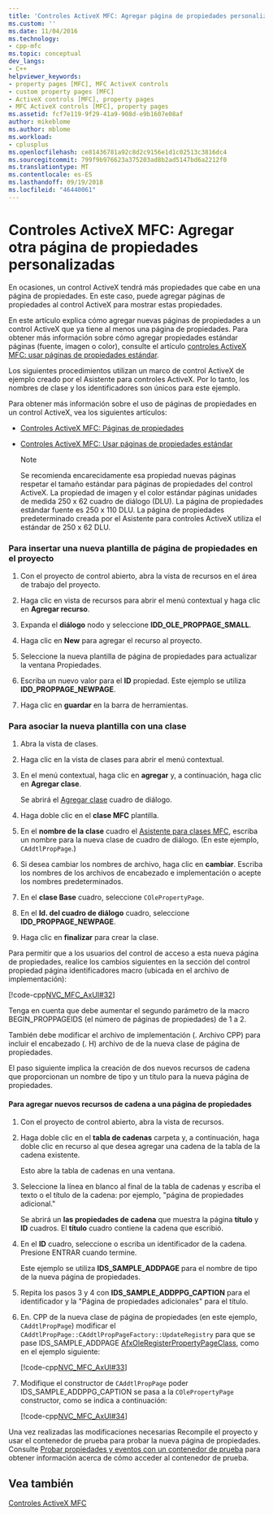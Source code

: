 ```yaml
---
title: 'Controles ActiveX MFC: Agregar página de propiedades personalizadas otro | Microsoft Docs'
ms.custom: ''
ms.date: 11/04/2016
ms.technology:
- cpp-mfc
ms.topic: conceptual
dev_langs:
- C++
helpviewer_keywords:
- property pages [MFC], MFC ActiveX controls
- custom property pages [MFC]
- ActiveX controls [MFC], property pages
- MFC ActiveX controls [MFC], property pages
ms.assetid: fcf7e119-9f29-41a9-908d-e9b1607e08af
author: mikeblome
ms.author: mblome
ms.workload:
- cplusplus
ms.openlocfilehash: ce81436781a92c8d2c9156e1d1c02513c3816dc4
ms.sourcegitcommit: 799f9b976623a375203ad8b2ad5147bd6a2212f0
ms.translationtype: MT
ms.contentlocale: es-ES
ms.lasthandoff: 09/19/2018
ms.locfileid: "46440061"
---
```

# <a name="mfc-activex-controls-adding-another-custom-property-page"></a>Controles ActiveX MFC: Agregar otra página de propiedades personalizadas

En ocasiones, un control ActiveX tendrá más propiedades que cabe en una página de propiedades. En este caso, puede agregar páginas de propiedades al control ActiveX para mostrar estas propiedades.

En este artículo explica cómo agregar nuevas páginas de propiedades a un control ActiveX que ya tiene al menos una página de propiedades. Para obtener más información sobre cómo agregar propiedades estándar páginas (fuente, imagen o color), consulte el artículo [controles ActiveX MFC: usar páginas de propiedades estándar](../mfc/mfc-activex-controls-using-stock-property-pages.md).

Los siguientes procedimientos utilizan un marco de control ActiveX de ejemplo creado por el Asistente para controles ActiveX. Por lo tanto, los nombres de clase y los identificadores son únicos para este ejemplo.

Para obtener más información sobre el uso de páginas de propiedades en un control ActiveX, vea los siguientes artículos:

- [Controles ActiveX MFC: Páginas de propiedades](../mfc/mfc-activex-controls-property-pages.md)

- [Controles ActiveX MFC: Usar páginas de propiedades estándar](../mfc/mfc-activex-controls-using-stock-property-pages.md)

    > [!NOTE]
    >  Se recomienda encarecidamente esa propiedad nuevas páginas respetar el tamaño estándar para páginas de propiedades del control ActiveX. La propiedad de imagen y el color estándar páginas unidades de medida 250 x 62 cuadro de diálogo (DLU). La página de propiedades estándar fuente es 250 x 110 DLU. La página de propiedades predeterminado creada por el Asistente para controles ActiveX utiliza el estándar de 250 x 62 DLU.

### <a name="to-insert-a-new-property-page-template-into-your-project"></a>Para insertar una nueva plantilla de página de propiedades en el proyecto

1. Con el proyecto de control abierto, abra la vista de recursos en el área de trabajo del proyecto.

1. Haga clic en vista de recursos para abrir el menú contextual y haga clic en **Agregar recurso**.

1. Expanda el **diálogo** nodo y seleccione **IDD_OLE_PROPPAGE_SMALL**.

1. Haga clic en **New** para agregar el recurso al proyecto.

1. Seleccione la nueva plantilla de página de propiedades para actualizar la ventana Propiedades.

1. Escriba un nuevo valor para el **ID** propiedad. Este ejemplo se utiliza **IDD_PROPPAGE_NEWPAGE**.

1. Haga clic en **guardar** en la barra de herramientas.

### <a name="to-associate-the-new-template-with-a-class"></a>Para asociar la nueva plantilla con una clase

1. Abra la vista de clases.

1. Haga clic en la vista de clases para abrir el menú contextual.

1. En el menú contextual, haga clic en **agregar** y, a continuación, haga clic en **Agregar clase**.

     Se abrirá el [Agregar clase](../ide/add-class-dialog-box.md) cuadro de diálogo.

1. Haga doble clic en el **clase MFC** plantilla.

1. En el **nombre de la clase** cuadro el [Asistente para clases MFC](../mfc/reference/mfc-add-class-wizard.md), escriba un nombre para la nueva clase de cuadro de diálogo. (En este ejemplo, `CAddtlPropPage`.)

1. Si desea cambiar los nombres de archivo, haga clic en **cambiar**. Escriba los nombres de los archivos de encabezado e implementación o acepte los nombres predeterminados.

1. En el **clase Base** cuadro, seleccione `COlePropertyPage`.

1. En el **Id. del cuadro de diálogo** cuadro, seleccione **IDD_PROPPAGE_NEWPAGE**.

9. Haga clic en **finalizar** para crear la clase.

Para permitir que a los usuarios del control de acceso a esta nueva página de propiedades, realice los cambios siguientes en la sección del control propiedad página identificadores macro (ubicada en el archivo de implementación):

[!code-cpp[NVC_MFC_AxUI#32](../mfc/codesnippet/cpp/mfc-activex-controls-adding-another-custom-property-page_1.cpp)]

Tenga en cuenta que debe aumentar el segundo parámetro de la macro BEGIN_PROPPAGEIDS (el número de páginas de propiedades) de 1 a 2.

También debe modificar el archivo de implementación (. Archivo CPP) para incluir el encabezado (. H) archivo de de la nueva clase de página de propiedades.

El paso siguiente implica la creación de dos nuevos recursos de cadena que proporcionan un nombre de tipo y un título para la nueva página de propiedades.

#### <a name="to-add-new-string-resources-to-a-property-page"></a>Para agregar nuevos recursos de cadena a una página de propiedades

1. Con el proyecto de control abierto, abra la vista de recursos.

1. Haga doble clic en el **tabla de cadenas** carpeta y, a continuación, haga doble clic en recurso al que desea agregar una cadena de la tabla de la cadena existente.

     Esto abre la tabla de cadenas en una ventana.

1. Seleccione la línea en blanco al final de la tabla de cadenas y escriba el texto o el título de la cadena: por ejemplo, "página de propiedades adicional."

     Se abrirá un **las propiedades de cadena** que muestra la página **título** y **ID** cuadros. El **título** cuadro contiene la cadena que escribió.

1. En el **ID** cuadro, seleccione o escriba un identificador de la cadena. Presione ENTRAR cuando termine.

     Este ejemplo se utiliza **IDS_SAMPLE_ADDPAGE** para el nombre de tipo de la nueva página de propiedades.

1. Repita los pasos 3 y 4 con **IDS_SAMPLE_ADDPPG_CAPTION** para el identificador y la "Página de propiedades adicionales" para el título.

1. En. CPP de la nueva clase de página de propiedades (en este ejemplo, `CAddtlPropPage`) modificar el `CAddtlPropPage::CAddtlPropPageFactory::UpdateRegistry` para que se pase IDS_SAMPLE_ADDPAGE [AfxOleRegisterPropertyPageClass](../mfc/reference/registering-ole-controls.md#afxoleregisterpropertypageclass), como en el ejemplo siguiente:

     [!code-cpp[NVC_MFC_AxUI#33](../mfc/codesnippet/cpp/mfc-activex-controls-adding-another-custom-property-page_2.cpp)]

1. Modifique el constructor de `CAddtlPropPage` poder IDS_SAMPLE_ADDPPG_CAPTION se pasa a la `COlePropertyPage` constructor, como se indica a continuación:

     [!code-cpp[NVC_MFC_AxUI#34](../mfc/codesnippet/cpp/mfc-activex-controls-adding-another-custom-property-page_3.cpp)]

Una vez realizadas las modificaciones necesarias Recompile el proyecto y usar el contenedor de prueba para probar la nueva página de propiedades. Consulte [Probar propiedades y eventos con un contenedor de prueba](../mfc/testing-properties-and-events-with-test-container.md) para obtener información acerca de cómo acceder al contenedor de prueba.

## <a name="see-also"></a>Vea también

[Controles ActiveX MFC](../mfc/mfc-activex-controls.md)

